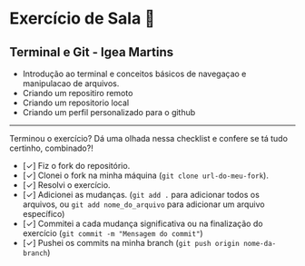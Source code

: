 # Exercício de Sala 🏫  

## Terminal e Git - Igea Martins

- Introdução ao terminal e conceitos básicos de navegaçao e manipulacao de arquivos.
- Criando um repositiro remoto
- Criando um repositorio local
- Criando um perfil personalizado para o github
---

Terminou o exercício? Dá uma olhada nessa checklist e confere se tá tudo certinho, combinado?!

- [✓] Fiz o fork do repositório.
- [✓] Clonei o fork na minha máquina (`git clone url-do-meu-fork`).
- [✓] Resolvi o exercício.
- [✓] Adicionei as mudanças. (`git add .` para adicionar todos os arquivos, ou `git add nome_do_arquivo` para adicionar um arquivo específico)
- [✓] Commitei a cada mudança significativa ou na finalização do exercício (`git commit -m "Mensagem do commit"`)
- [✓] Pushei os commits na minha branch (`git push origin nome-da-branch`)
